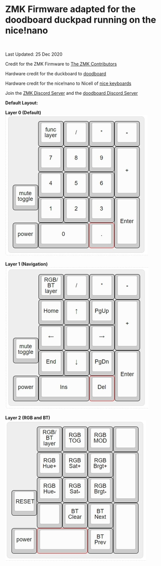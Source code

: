 # ZMK Firmware adapted for the doodboard duckpad running on the nice!nano

<br/>

Last Updated: 25 Dec 2020

Credit for the ZMK Firmware to [The ZMK Contributors](https://zmkfirmware.dev/)

Hardware credit for the duckboard to [doodboard](https://doodboard.xyz/)

Hardware credit for the nice!nano to Nicell of [nice keyboards](https://nicekeyboards.com/)

Join the [ZMK Discord Server](https://zmkfirmware.dev/community/discord/invite) and the [doodboard Discord Server](https://discord.gg/UCEnxWk)

**Default Layout:**

**Layer 0 (Default)**
<br />
![layer0](img/layer0.jpg)


**Layer 1 (Navigation)**
<br />
![layer1](img/layer1.jpg)


**Layer 2 (RGB and BT)**
<br />
![layer2](img/layer2.jpg)


